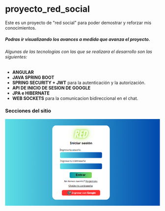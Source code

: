 # proyecto_red_social

Este es un proyecto de "red social" para poder demostrar y reforzar mis conocimientos.

##### Podras ir visualizando los avances a medida que avanza el proyecto.

###### Algunas de las tecnologías con las que se realizara el desarrollo son las siguientes:

* **ANGULAR**
* **JAVA SPRING BOOT**
* **SPRING SECURITY + JWT** para la autenticación y la autorización.
* **API DE INICIO DE SESION DE GOOGLE**
* **JPA e HIBERNATE**
* **WEB SOCKETS** para la comunicacion bidireccional en el chat.

### Secciones del sitio

  ![Imagen del sitio](https://github.com/cartaza-dev/proyecto_red_social/blob/main/recursos/login.png)


